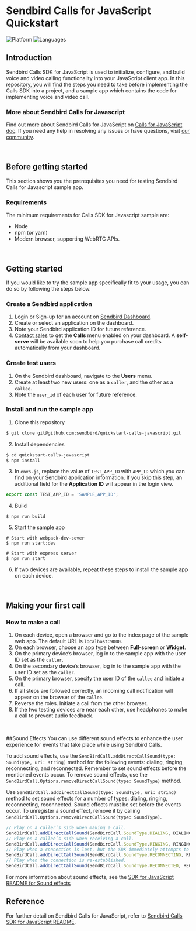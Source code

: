 # Sendbird Calls for JavaScript Quickstart

![Platform](https://img.shields.io/badge/platform-JAVASCRIPT-orange.svg)
![Languages](https://img.shields.io/badge/language-JAVASCRIPT-orange.svg)

## Introduction

Sendbird Calls SDK for JavaScript is used to initialize, configure, and build voice and video calling functionality into your JavaScript client app. In this repository, you will find the steps you need to take before implementing the Calls SDK into a project, and a sample app which contains the code for implementing voice and video call. 

### More about Sendbird Calls for Javascript

Find out more about Sendbird Calls for JavaScript on [Calls for JavaScript doc](https://docs.sendbird.com/javascript/calls_quick_start). If you need any help in resolving any issues or have questions, visit [our community](https://community.sendbird.com).

<br />

## Before getting started

This section shows you the prerequisites you need for testing Sendbird Calls for Javascript sample app.

### Requirements

The minimum requirements for Calls SDK for Javascript sample are: 

- Node
- npm (or yarn)
- Modern browser, supporting WebRTC APIs.

<br />

## Getting started

If you would like to try the sample app specifically fit to your usage, you can do so by following the steps below. 

### Create a Sendbird application

1. Login or Sign-up for an account on [Sendbird Dashboard](https://dashboard.sendbird.com).
2. Create or select an application on the dashboard.
3. Note your Sendbird application ID for future reference.
4. [Contact sales](https://get.sendbird.com/talk-to-sales.html) to get the **Calls** menu enabled on your dashboard. A **self-serve** will be available soon to help you purchase call credits automatically from your dashboard.  

### Create test users

1. On the Sendbird dashboard, navigate to the **Users** menu.
2. Create at least two new users: one as a `caller`, and the other as a `callee`.
3. Note the `user_id` of each user for future reference.

### Install and run the sample app

1. Clone this repository 
```bash
$ git clone git@github.com:sendbird/quickstart-calls-javascript.git
```
2. Install dependencies
```bash
$ cd quickstart-calls-javascript
$ npm install
```
3. In `envs.js`, replace the value of `TEST_APP_ID` with `APP_ID` which you can find on your Sendbird application information. If you skip this step, an additional field for the **Application ID** will appear in the login view.
```javascript
export const TEST_APP_ID = 'SAMPLE_APP_ID';
```
4. Build
```shell script
$ npm run build
```
5. Start the sample app
```shell script
# Start with webpack-dev-sever
$ npm run start:dev

# Start with express server
$ npm run start
```
6. If two devices are available, repeat these steps to install the sample app on each device.

<br />

## Making your first call

### How to make a call

1. On each device, open a browser and go to the index page of the sample web app. The default URL is `localhost:9000`.
2. On each browser, choose an app type between **Full-screen** or **Widget**.
3. On the primary device’s browser, log in to the sample app with the user ID set as the `caller`.
4. On the secondary device’s browser, log in to the sample app with the user ID set as the `caller`.
5. On the primary browser, specify the user ID of the `callee` and initiate a call.
6. If all steps are followed correctly, an incoming call notification will appear on the browser of the `callee`.
7. Reverse the roles. Initiate a call from the other browser.
8. If the two testing devices are near each other, use headphones to make a call to prevent audio feedback.

<br />

##Sound Effects
You can use different sound effects to enhance the user experience for events that take place while using Sendbird Calls. 

To add sound effects, use the `SendBirdCall.addDirectCallSound(type: SoundType, uri: string)` method for the following events: dialing, ringing, reconnecting, and reconnected. Remember to set sound effects before the mentioned events occur. To remove sound effects, use the `SendBirdCall.Options.removeDirectCallSound(type: SoundType)` method.

Use `SendBirdCall.addDirectCallSound(type: SoundType, uri: string)` method to set sound effects for a number of types: dialing, ringing, reconnecting, reconnected. Sound effects must be set before the events occur. To unregister a sound effect, remove it by calling `SendBirdCall.Options.removeDirectCallSound(type: SoundType)`.

```javascript
// Play on a caller’s side when making a call.
SendBirdCall.addDirectCallSound(SendBirdCall.SoundType.DIALING, DIALING_SOUND_URL);
// Play on a callee’s side when receiving a call.
SendBirdCall.addDirectCallSound(SendBirdCall.SoundType.RINGING, RINGING_SOUND_URL);
// Play when a connection is lost, but the SDK immediately attempts to reconnect.
SendBirdCall.addDirectCallSound(SendBirdCall.SoundType.RECONNECTING, RECONNECTING_SOUND_URL);
// Play when the connection is re-established.
SendBirdCall.addDirectCallSound(SendBirdCall.SoundType.RECONNECTED, RECONNECTED_SOUND_URL);
```
For more information about sound effects, see the [SDK for JavaScript README for Sound effects](https://github.com/sendbird/sendbird-calls-javascript#sound-effect)


## Reference

For further detail on Sendbird Calls for JavaScript, refer to [Sendbird Calls SDK for JavaScript README](https://github.com/sendbird/sendbird-calls-javascript/blob/master/README.md).

